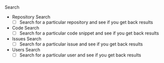Search
  - Repository Search
    - [ ] Search for a particular repository and see if you get back results
  - Code Search
    - [ ] Search for a particular code snippet and see if you get back results
  - Issues Search
    - [ ] Search for a particular issue and see if you get back results
  - Users Search
    - [ ] Search for a particular user and see if you get back results
